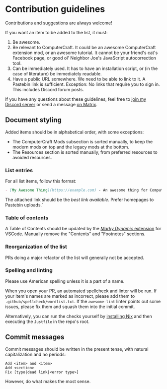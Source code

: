 # Contribution guidelines

Contributions and suggestions are always welcome!

If you want an item to be added to the list, it must:

1. Be awesome.
2. Be relevant to ComputerCraft. It could be an awesome ComputerCraft extension mod, or an awesome tutorial. It cannot be your friend's cat's Facebook page, or good ol' Neighbor Joe's JavaScript autocorrection tool.
3. Can be immediately used. It has to have an installation script, or (in the case of literature) be immediately readable.
4. Have a public URL somewhere. We need to be able to link to it. A Pastebin link is sufficient. Exception: No links that require you to sign in. This includes Discord forum posts.

If you have any questions about these guidelines, feel free to [join my Discord server](https://discord.gg/Xs3VKNJrMb) or send a message [on Matrix](https://matrix.to/#/#awesome-computercraft:matrix.org).

## Document styling

Added items should be in alphabetical order, with some exceptions:
- The ComputerCraft Mods subsection is sorted manually, to keep the modern mods on top and the legacy mods at the bottom.
- The Resources section is sorted manually, from preferred resources to avoided resources.

### List entries

For all list items, follow this format:

```md
- [My Awesome Thing](https://example.com) - An awesome thing for ComputerCraft.
```

The attached link should be the *best link available*. Prefer homepages to Pastebin uploads.`

### Table of contents

A Table of Contents should be updated by the [*Marky Dynamic* extension](https://marketplace.visualstudio.com/items?itemName=robole.marky-dynamic) for VSCode. Manually remove the "Contents" and "Footnotes" sections.

### Reorganization of the list

PRs doing a major refactor of the list will generally not be accepted.

### Spelling and linting

Please use American spelling unless it is a part of a name.

When you open your PR, an automated spellcheck and linter will be run. If your item's names are marked as incorrect, please add them to `.github/spellcheck/wordlist.txt`. If the `awesome-lint` linter points out some issues, please fix them and squash them into the initial commit.

Alternatively, you can run the checks yourself by [installing Nix](https://nixos.org) and then executing the `Justfile` in the repo's root.

## Commit messages

Commit messages should be written in the present tense, with natural capitalization and no periods:

```
Add <item> and <item>
Add <section>
Fix [typo|dead link|<error type>]
```

However, do what makes the most sense.
